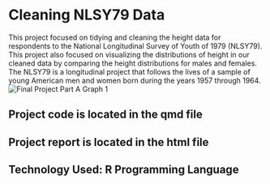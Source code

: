 # Cleaning NLSY79 Data
This project focused on tidying and cleaning the height data for respondents to the National Longitudinal Survey of Youth of 1979 (NLSY79). This project also focused on visualizing the distributions of height in our cleaned data by comparing the height distributions for males and females. The NLSY79 is a longitudinal project that follows the lives of a sample of young American men and women born during the years 1957 through 1964.
![Final Project Part A Graph 1](https://github.com/user-attachments/assets/ef5b8f84-5f94-405e-ad98-898ccadfc018)
## Project code is located in the qmd file
## Project report is located in the html file
## Technology Used: R Programming Language
